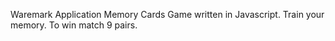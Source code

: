 Waremark Application
Memory Cards Game written in Javascript. Train your memory. To win match 9 pairs.
